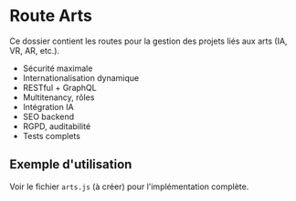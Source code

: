 # Route Arts

Ce dossier contient les routes pour la gestion des projets liés aux arts (IA, VR, AR, etc.).

- Sécurité maximale
- Internationalisation dynamique
- RESTful + GraphQL
- Multitenancy, rôles
- Intégration IA
- SEO backend
- RGPD, auditabilité
- Tests complets

## Exemple d'utilisation
Voir le fichier `arts.js` (à créer) pour l'implémentation complète.
